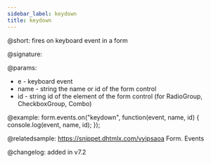 ```yaml
---
sidebar_label: keydown 
title: keydown 
---     
```


@short: fires on keyboard event in a form

@signature: 

@params: 
- e - keyboard event
- name - string  the name or id of the form control 
- id - string  id of the element of the form control (for RadioGroup, CheckboxGroup, Combo)

@example:
form.events.on("keydown", function(event, name, id) {
    console.log(event, name, id);
});

@relatedsample: 
https://snippet.dhtmlx.com/vyipsaoa Form. Events

@changelog: added in v7.2
